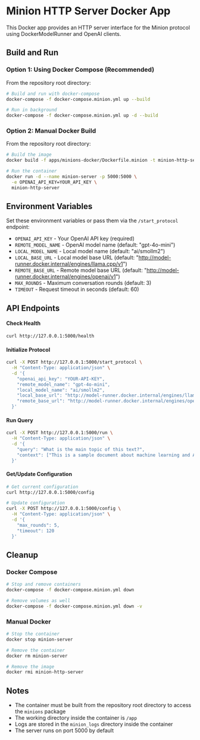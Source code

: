 # Minion HTTP Server Docker App

This Docker app provides an HTTP server interface for the Minion protocol using DockerModelRunner and OpenAI clients.

## Build and Run

### Option 1: Using Docker Compose (Recommended)

From the repository root directory:

```bash
# Build and run with docker-compose
docker-compose -f docker-compose.minion.yml up --build

# Run in background
docker-compose -f docker-compose.minion.yml up -d --build
```

### Option 2: Manual Docker Build

From the repository root directory:

```bash
# Build the image
docker build -f apps/minions-docker/Dockerfile.minion -t minion-http-server .

# Run the container
docker run -d --name minion-server -p 5000:5000 \
  -e OPENAI_API_KEY=YOUR_API_KEY \
  minion-http-server
```

## Environment Variables

Set these environment variables or pass them via the `/start_protocol` endpoint:

- `OPENAI_API_KEY` - Your OpenAI API key (required)
- `REMOTE_MODEL_NAME` - OpenAI model name (default: "gpt-4o-mini")
- `LOCAL_MODEL_NAME` - Local model name (default: "ai/smollm2")
- `LOCAL_BASE_URL` - Local model base URL (default: "http://model-runner.docker.internal/engines/llama.cpp/v1")
- `REMOTE_BASE_URL` - Remote model base URL (default: "http://model-runner.docker.internal/engines/openai/v1")
- `MAX_ROUNDS` - Maximum conversation rounds (default: 3)
- `TIMEOUT` - Request timeout in seconds (default: 60)

## API Endpoints

#### Check Health
```bash
curl http://127.0.0.1:5000/health
```

#### Initialize Protocol
```bash
curl -X POST http://127.0.0.1:5000/start_protocol \
  -H "Content-Type: application/json" \
  -d '{
    "openai_api_key": "YOUR-API-KEY",
    "remote_model_name": "gpt-4o-mini",
    "local_model_name": "ai/smollm2",
    "local_base_url": "http://model-runner.docker.internal/engines/llama.cpp/v1",
    "remote_base_url": "http://model-runner.docker.internal/engines/openai/v1"
  }'
```

#### Run Query
```bash
curl -X POST http://127.0.0.1:5000/run \
  -H "Content-Type: application/json" \
  -d '{
    "query": "What is the main topic of this text?",
    "context": ["This is a sample document about machine learning and AI."]
  }'
```

#### Get/Update Configuration
```bash
# Get current configuration
curl http://127.0.0.1:5000/config

# Update configuration
curl -X POST http://127.0.0.1:5000/config \
  -H "Content-Type: application/json" \
  -d '{
    "max_rounds": 5,
    "timeout": 120
  }'
```

## Cleanup

### Docker Compose
```bash
# Stop and remove containers
docker-compose -f docker-compose.minion.yml down

# Remove volumes as well
docker-compose -f docker-compose.minion.yml down -v
```

### Manual Docker
```bash
# Stop the container
docker stop minion-server

# Remove the container
docker rm minion-server

# Remove the image
docker rmi minion-http-server
```

## Notes

- The container must be built from the repository root directory to access the `minions` package
- The working directory inside the container is `/app`
- Logs are stored in the `minion_logs` directory inside the container
- The server runs on port 5000 by default


